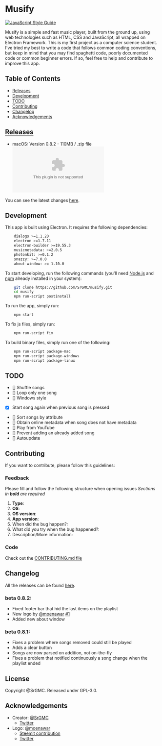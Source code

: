 
# Musify
[![JavaScript Style Guide](https://cdn.rawgit.com/standard/standard/master/badge.svg)](https://github.com/standard/standard)

Musify is a simple and fast music player, built from the ground up, using web technologies such as HTML, CSS and JavaScript, all wrapped on Electron Framework.
This is my first project as a computer science student. I've tried my best to write a code that follows common coding conventions, but keep in mind that you may find spaghetti code, poorly documented code or common beginner errors. If so, feel free to help and contribute to improve this app.

## Table of Contents

 - [Releases](#releases)
 - [Development](#development)
 - [TODO](#todo)
 - [Contributing](#contributing)
 - [Changelog](#changelog)
 - [Acknowledgements](#acknowledgements)

## [Releases](https://github.com/SrGMC/musify/releases)
- macOS: Version 0.8.2 - 110MB / .zip file
	![Download](https://github.com/SrGMC/musify/releases/download/0.8.2/Musify.zip)

You can see the latest changes [here](#changelog).

## Development
This app is built using Electron. It requires the following dependencies:

```bash
    dialogs >=1.1.20
    electron >=1.7.11
    electron-builder >=19.55.3
    musicmetadata: >=2.0.5
    photonkit: >=0.1.2
    snazzy: >=7.0.0
    about-window: >= 1.10.0
```

To start developing, run the following commands (you'll need [Node.js](https://nodejs.org/) and [npm](https://www.npmjs.com/) already installed in your system):

```bash
    git clone https://github.com/SrGMC/musify.git
    cd musify
    npm run-script postinstall
 ```

To run the app, simply run:

```bash
    npm start
```

To fix js files, simply run:

```bash
    npm run-script fix
```

To build binary files, simply run one of the following:

```bash
    npm run-script package-mac
    npm run-script package-windows
    npm run-script package-linux
```

## TODO
- [] Shuffle songs
- [] Loop only one song
- [] Windows style
- [x] Start song again when previous song is pressed
- [] Sort songs by attribute
- [] Obtain online metadata when song does not have metadata
- [] Play from YouTube
- [] Prevent adding an already added song
- [] Autoupdate

## Contributing
If you want to contribute, please follow this guidelines:
### Feedback
Please fill and follow the following structure when opening issues
*Sections in **bold** are required*

1. **Type**:
2. **OS**:
3. **OS version**:
4. **App version**:
5. When did the bug happen?:
6. What did you try when the bug happened?:
7. Description/More information:

### Code
Check out the [CONTRIBUTING.md file](https://github.com/SrGMC/musify/blob/master/CONTRIBUTING.md)

## Changelog
All the releases can be found [here](https://github.com/SrGMC/musify/releases).

### beta 0.8.2:
* Fixed footer bar that hid the last items on the playlist
* New logo by [@moenawar](https://github.com/moenawar85) [#1](https://github.com/SrGMC/musify/issues/1)
* Added new about window

### beta 0.8.1:
* Fixes a problem where songs removed could still be played
* Adds a clear button
* Songs are now parsed on addition, not on-the-fly
* Fixes a problem that notified continuously a song change when the playlist ended

## License
Copyright @SrGMC. Released under GPL-3.0.

## Acknowledgements
- Creator: [@SrGMC](https://github.com/SrGMC)
     + [Twitter](https://twitter.com/Sr_GMC)
- Logo: [@moenawar](https://github.com/moenawar85)
     + [Steemit contribution](https://steemit.com/utopian-io/@moenawar/my-new-logo-design-for-musify)
     + [Twitter](https://twitter.com/moen85)
